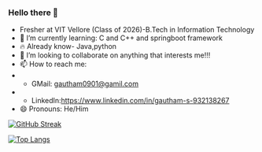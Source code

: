
### Hello there 👋

<p> 
  
- Fresher at VIT Vellore (Class of 2026)-B.Tech in Information Technology
- 🌱 I’m currently learning: C and C++ and springboot framework
- 🔥 Already know- Java,python
- 👯 I’m looking to collaborate on anything that interests me!!!
- 📫 How to reach me:    
- - GMail: gautham0901@gamil.com
- - LinkedIn:https://www.linkedin.com/in/gautham-s-932138267
- 😄 Pronouns: He/Him

[![GitHub Streak](https://streak-stats.demolab.com/?user=GAUTHAM09012004&theme=gotham)](https://git.io/streak-stats)

[![Top Langs](https://github-readme-stats.vercel.app/api/top-langs/?username=GAUTHAM09012004&theme=gotham&layout=compact)](https://github.com/anuraghazra/github-readme-stats)
</p>
